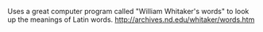 Uses a great computer program called "William Whitaker's words" to look up the
meanings of Latin words. http://archives.nd.edu/whitaker/words.htm
